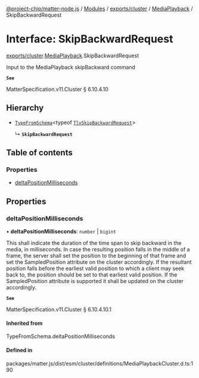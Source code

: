[@project-chip/matter-node.js](../README.md) / [Modules](../modules.md) / [exports/cluster](../modules/exports_cluster.md) / [MediaPlayback](../modules/exports_cluster.MediaPlayback.md) / SkipBackwardRequest

# Interface: SkipBackwardRequest

[exports/cluster](../modules/exports_cluster.md).[MediaPlayback](../modules/exports_cluster.MediaPlayback.md).SkipBackwardRequest

Input to the MediaPlayback skipBackward command

**`See`**

MatterSpecification.v11.Cluster § 6.10.4.10

## Hierarchy

- [`TypeFromSchema`](../modules/exports_tlv.md#typefromschema)\<typeof [`TlvSkipBackwardRequest`](../modules/exports_cluster.MediaPlayback.md#tlvskipbackwardrequest)\>

  ↳ **`SkipBackwardRequest`**

## Table of contents

### Properties

- [deltaPositionMilliseconds](exports_cluster.MediaPlayback.SkipBackwardRequest.md#deltapositionmilliseconds)

## Properties

### deltaPositionMilliseconds

• **deltaPositionMilliseconds**: `number` \| `bigint`

This shall indicate the duration of the time span to skip backward in the media, in milliseconds. In case
the resulting position falls in the middle of a frame, the server shall set the position to the beginning of
that frame and set the SampledPosition attribute on the cluster accordingly. If the resultant position falls
before the earliest valid position to which a client may seek back to, the position should be set to that
earliest valid position. If the SampledPosition attribute is supported it shall be updated on the cluster
accordingly.

**`See`**

MatterSpecification.v11.Cluster § 6.10.4.10.1

#### Inherited from

TypeFromSchema.deltaPositionMilliseconds

#### Defined in

packages/matter.js/dist/esm/cluster/definitions/MediaPlaybackCluster.d.ts:190
